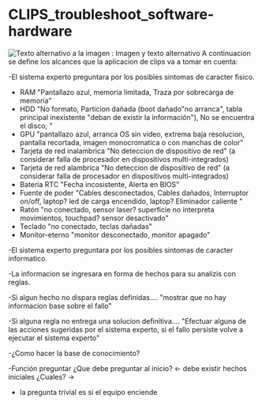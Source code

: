# CLIPS_troubleshoot_software-hardware

![Texto alternativo a la imagen](https://github.com/EdgarJRobles/CLIPS_troubleshoot_software-hardware/master/Hardware_troubleshoot.svg) : Imagen y texto alternativo
A continuacion se define los alcances que la aplicacion de clips va a tomar en cuenta:


-El sistema experto preguntara por los posibles sintomas de caracter fisico.
* RAM "Pantallazo azul, memoria limitada, Traza por sobrecarga de memoria"
* HDD "No formato, Particion dañada (boot dañado"no arranca", tabla principal inexistente "deban de existir la información"), No se encuentra el disco, "
* GPU "pantallazo azul, arranca OS sin video, extrema baja resolucion, pantalla recortada, imagen monocromatica o con manchas de color"
* Tarjeta de red inalambrica "No deteccion de dispositivo de red" (a considerar falla de procesador en dispositivos multi-integrados)
* Tarjeta de red alambrica "No deteccion de dispositivo de red" (a considerar falla de procesador en dispositivos multi-integrados)
* Bateria RTC "Fecha incosistente, Alerta en BIOS"
* Fuente de poder "Cables desconectados, Cables dañados, Interruptor on/off, laptop? led de carga encendido, laptop? Eliminador caliente "
* Ratón "no conectado, sensor laser? superficie no interpreta movimientos, touchpad? sensor desactivado"
* Teclado "no conectado, teclas dañadas"
* Monitor-eterno "monitor desconectado, monitor apagado"


-El sistema experto preguntara por los posibles sintomas de caracter informatico.

-La informacion se ingresara en forma de hechos para su analizis con reglas.

-Si algun hecho no dispara reglas definidas....
"mostrar que no hay informacion base sobre el fallo" 

-Si alguna regla no entrega una solucion definitiva....
"Efectuar alguna de las acciones sugeridas por el sistema experto, si el fallo persiste volve a ejecutar el sistema experto"

-¿Como hacer la base de conocimiento?

-Función preguntar
¿Que debe preguntar al inicio? <- debe existir hechos iniciales ¿Cuales? ->
* la pregunta trivial es si el equipo enciende

